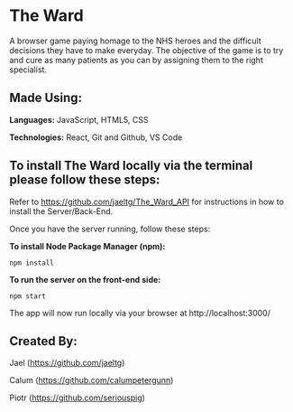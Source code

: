 # The Ward

A browser game paying homage to the NHS heroes and the difficult decisions they have to make everyday. The objective of the game is to try and cure as many patients as you can by assigning them to the right specialist.

## Made Using:

**Languages:** JavaScript, HTML5, CSS

**Technologies:** React, Git and Github, VS Code

## To install The Ward locally via the terminal please follow these steps:

Refer to https://github.com/jaeltg/The_Ward_API for instructions in how to install the Server/Back-End.

Once you have the server running, follow these steps:

**To install Node Package Manager (npm):**

`npm install`

**To run the server on the front-end side:**

`npm start`

The app will now run locally via your browser at http://localhost:3000/

## Created By:

Jael (https://github.com/jaeltg)

Calum (https://github.com/calumpetergunn)

Piotr (https://github.com/seriouspig)




